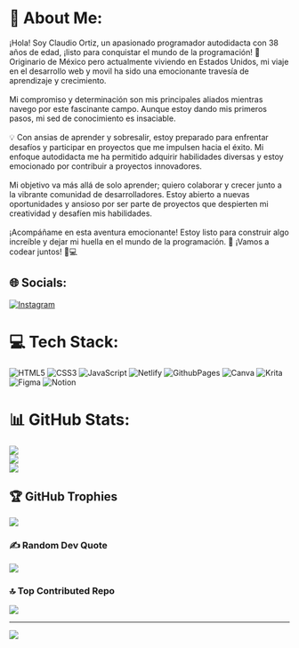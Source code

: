 # 💫 About Me:
¡Hola! Soy Claudio Ortiz, un apasionado programador autodidacta con 38 años de edad, ¡listo para conquistar el mundo de la programación! 🚀 Originario de México pero actualmente viviendo en Estados Unidos, mi viaje en el desarrollo web y movil ha sido una emocionante travesía de aprendizaje y crecimiento.<br><br>Mi compromiso y determinación son mis principales aliados mientras navego por este fascinante campo. Aunque estoy dando mis primeros pasos, mi sed de conocimiento es insaciable.<br><br>💡 Con ansias de aprender y sobresalir, estoy preparado para enfrentar desafíos y participar en proyectos que me impulsen hacia el éxito. Mi enfoque autodidacta me ha permitido adquirir habilidades diversas y estoy emocionado por contribuir a proyectos innovadores.<br><br>Mi objetivo va más allá de solo aprender; quiero colaborar y crecer junto a la vibrante comunidad de desarrolladores. Estoy abierto a nuevas oportunidades y ansioso por ser parte de proyectos que despierten mi creatividad y desafíen mis habilidades.<br><br>¡Acompáñame en esta aventura emocionante! Estoy listo para construir algo increíble y dejar mi huella en el mundo de la programación. 🌟 ¡Vamos a codear juntos! 🤖💻


## 🌐 Socials:
[![Instagram](https://img.shields.io/badge/Instagram-%23E4405F.svg?logo=Instagram&logoColor=white)](https://instagram.com/mata.pro.web) 

# 💻 Tech Stack:
![HTML5](https://img.shields.io/badge/html5-%23E34F26.svg?style=for-the-badge&logo=html5&logoColor=white) ![CSS3](https://img.shields.io/badge/css3-%231572B6.svg?style=for-the-badge&logo=css3&logoColor=white) ![JavaScript](https://img.shields.io/badge/javascript-%23323330.svg?style=for-the-badge&logo=javascript&logoColor=%23F7DF1E) ![Netlify](https://img.shields.io/badge/netlify-%23000000.svg?style=for-the-badge&logo=netlify&logoColor=#00C7B7) ![GithubPages](https://img.shields.io/badge/github%20pages-121013?style=for-the-badge&logo=github&logoColor=white) ![Canva](https://img.shields.io/badge/Canva-%2300C4CC.svg?style=for-the-badge&logo=Canva&logoColor=white) ![Krita](https://img.shields.io/badge/Krita-203759?style=for-the-badge&logo=krita&logoColor=EEF37B) ![Figma](https://img.shields.io/badge/figma-%23F24E1E.svg?style=for-the-badge&logo=figma&logoColor=white) ![Notion](https://img.shields.io/badge/Notion-%23000000.svg?style=for-the-badge&logo=notion&logoColor=white)
# 📊 GitHub Stats:
![](https://github-readme-stats.vercel.app/api?username=mataprodigital&theme=nord&hide_border=false&include_all_commits=false&count_private=false)<br/>
![](https://github-readme-streak-stats.herokuapp.com/?user=mataprodigital&theme=nord&hide_border=false)<br/>
![](https://github-readme-stats.vercel.app/api/top-langs/?username=mataprodigital&theme=nord&hide_border=false&include_all_commits=false&count_private=false&layout=compact)

## 🏆 GitHub Trophies
![](https://github-profile-trophy.vercel.app/?username=mataprodigital&theme=nord&no-frame=false&no-bg=true&margin-w=4)

### ✍️ Random Dev Quote
![](https://quotes-github-readme.vercel.app/api?type=horizontal&theme=radical)

### 🔝 Top Contributed Repo
![](https://github-contributor-stats.vercel.app/api?username=mataprodigital&limit=5&theme=nord&combine_all_yearly_contributions=true)

---
[![](https://visitcount.itsvg.in/api?id=mataprodigital&icon=0&color=0)](https://visitcount.itsvg.in)

<!-- Proudly created with GPRM ( https://gprm.itsvg.in ) -->
